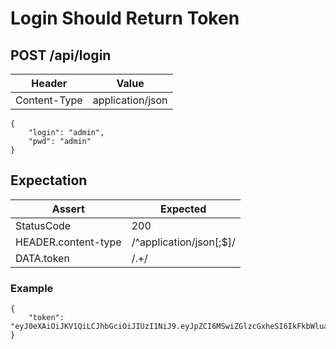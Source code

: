 # Login Should Return Token

## POST /api/login

| Header | Value |
| - | - |
| Content-Type | application/json |

```
{
    "login": "admin",
    "pwd": "admin"
}
```

## Expectation

| Assert | Expected |
| - | - |
| StatusCode | 200 |
| HEADER.content-type | /^application/json[;$]/ |
| DATA.token | /.+/ |

### Example

```
{
    "token": "eyJ0eXAiOiJKV1QiLCJhbGciOiJIUzI1NiJ9.eyJpZCI6MSwiZGlzcGxheSI6IkFkbWluaXN0cmF0b3IiLCJkaXNwbGF5X2ltYWdlIjowfQ.WFqmNdHUggJ_Ln9QEpH5szS6jnDJiZb0PLk4ZH6eFZY"
}
```